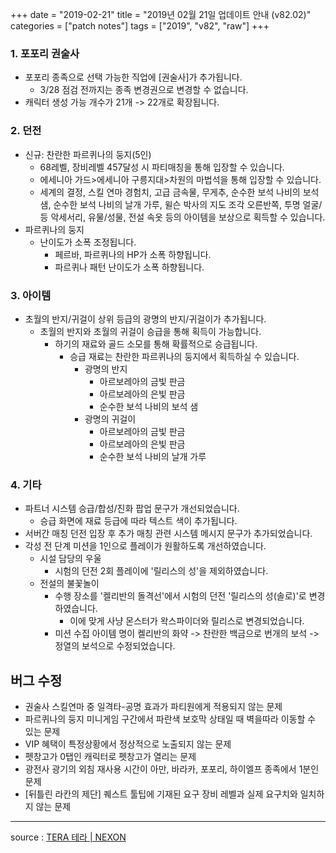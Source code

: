 +++
date = "2019-02-21"
title = "2019년 02월 21일 업데이트 안내 (v82.02)"
categories = ["patch notes"]
tags = ["2019", "v82", "raw"]
+++

### 1. 포포리 권술사
- 포포리 종족으로 선택 가능한 직업에 [권술사]가 추가됩니다.
  - 3/28 점검 전까지는 종족 변경권으로 변경할 수 없습니다.
- 캐릭터 생성 가능 개수가 21개 -> 22개로 확장됩니다.

### 2. 던전
- 신규: 찬란한 파르퀴나의 둥지(5인)
  - 68레벨, 장비레벨 457달성 시 파티매칭을 통해 입장할 수 있습니다.  
  - 에세니아 가드>에세니아 구릉지대>차원의 마법석을 통해 입장할 수 있습니다.
  - 세계의 결정, 스킬 연마 경험치, 고급 금속물, 무게추, 순수한 보석 나비의 보석 샘, 순수한 보석 나비의 날개 가루, 윌슨 박사의 지도 조각 오른반쪽, 투명 얼굴/등 악세서리, 유물/성물, 전설 속옷 등의 아이템을 보상으로 획득할 수 있습니다.
- 파르퀴나의 둥지
  - 난이도가 소폭 조정됩니다.
    - 페르바, 파르퀴나의 HP가 소폭 하향됩니다.
    - 파르퀴나 패턴 난이도가 소폭 하향됩니다.

### 3. 아이템
- 초월의 반지/귀걸이 상위 등급의 광명의 반지/귀걸이가 추가됩니다.
  - 초월의 반지와 초월의 귀걸이 승급을 통해 획득이 가능합니다.
    - 하기의 재료와 골드 소모를 통해 확률적으로 승급됩니다.  
      - 승급 재료는 찬란한 파르퀴나의 둥지에서 획득하실 수 있습니다.
        - 광명의 반지
          - 아르보레아의 금빛 판금
          - 아르보레아의 은빛 판금
          - 순수한 보석 나비의 보석 샘
        - 광명의 귀걸이
          - 아르보레아의 금빛 판금
          - 아르보레아의 은빛 판금
          - 순수한 보석 나비의 날개 가루

### 4. 기타
- 파트너 시스템 승급/합성/진화 팝업 문구가 개선되었습니다.
  - 승급 화면에 재료 등급에 따라 텍스트 색이 추가됩니다.
- 서버간 매칭 던전 입장 후 추가 매칭 관련 시스템 메시지 문구가 추가되었습니다.
- 각성 전 단계 미션을 1인으로 플레이가 원활하도록 개선하였습니다.
  - 시설 담당의 우울
    - 시험의 던전 2회 플레이에 '릴리스의 성'을 제외하였습니다.
  - 전설의 불꽃놀이
    - 수행 장소를 '켈리반의 돌격선'에서 시험의 던전 '릴리스의 성(솔로)'로 변경하였습니다.
      - 이에 맞게 사냥 몬스터가 왁스파이더와 릴리스로 변경되었습니다.
    - 미션 수집 아이템 명이 켈리반의 화약 -> 찬란한 백금으로 번개의 보석 -> 정열의 보석으로 수정되었습니다.

## 버그 수정

- 권술사 스킬연마 중 일격타-공명 효과가 파티원에게 적용되지 않는 문제
- 파르퀴나의 둥지 미니게임 구간에서 파란색 보호막 상태일 때 벽을따라 이동할 수 있는 문제
- VIP 혜택이 특정상황에서 정상적으로 노출되지 않는 문제
- 펫창고가 0탭인 캐릭터로 펫창고가 열리는 문제
- 광전사 광기의 외침 재사용 시간이 아만, 바라카, 포포리, 하이엘프 종족에서 1분인 문제
- [뒤틀린 라칸의 제단] 퀘스트 툴팁에 기재된 요구 장비 레벨과 실제 요구치와 일치하지 않는 문제

----

source : [TERA 테라 | NEXON](http://tera.nexon.com/news/update/view.aspx?n4articlesn=380)
